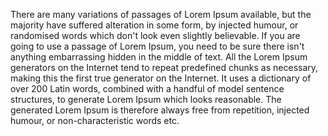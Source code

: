 There are many variations of passages of Lorem Ipsum available, but the majority have suffered alteration in some form, by injected
humour, or randomised words which don't look even slightly believable. If you are going to use a passage of Lorem Ipsum, you need to
be sure there isn't anything embarrassing hidden in the middle of text. All the Lorem Ipsum generators on the Internet tend to repeat
predefined chunks as necessary, making this the first true generator on the Internet. It uses a dictionary of over 200 Latin words, 
combined with a handful of model sentence structures, to generate Lorem Ipsum which looks reasonable. The generated Lorem Ipsum is 
therefore always free from repetition, injected humour, or non-characteristic words etc.
